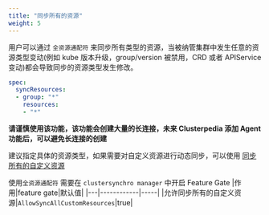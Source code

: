 ```yaml
---
title: "同步所有的资源"
weight: 5
---
```


用户可以通过 `全资源通配符` 来同步所有类型的资源，当被纳管集群中发生任意的资源类型变动(例如 kube 版本升级，group/version 被禁用，CRD 或者 APIService 变动)都会导致同步的资源类型发生修改。
```yaml
spec:
  syncResources:
  - group: "*"
    resources:
    - "*"
```

**请谨慎使用该功能，该功能会创建大量的长连接，未来 Clusterpedia 添加 Agent 功能后，可以避免长连接的创建**

建议指定具体的资源类型，如果需要对自定义资源进行动态同步，可以使用 [同步所有的自定义资源](./sync_all_custom_resources)

使用`全资源通配符` 需要在 `clustersynchro manager` 中开启 Feature Gate
|作用|feature gate|默认值|
|---|------------|-----|
|允许同步所有的自定义资源|`AllowSyncAllCustomResources`|true|
